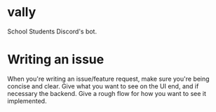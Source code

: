 # vally
School Students Discord's bot.


# Writing an issue
When you're writing an issue/feature request, make sure you're being concise and clear. Give what you want to see on the UI end, and if necessary the backend. Give a rough flow for how you want to see it implemented.
